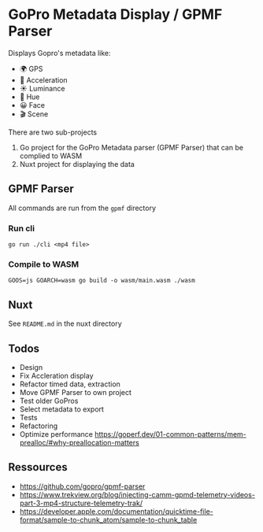 # GoPro Metadata Display / GPMF Parser

Displays Gopro's  metadata like:
- 🌍 GPS
- 🚀 Acceleration
- ☀️ Luminance
- 🎨 Hue
- 😀 Face
- 🎬 Scene

There are two sub-projects

1. Go project for the GoPro Metadata parser (GPMF Parser) that can be complied to WASM
2. Nuxt project for displaying the data

## GPMF Parser

All commands are run from the `gpmf` directory

### Run cli 
`go run ./cli <mp4 file>`

### Compile to WASM

`GOOS=js GOARCH=wasm go build -o wasm/main.wasm ./wasm`

## Nuxt

See `README.md` in the nuxt directory

## Todos

- Design
- Fix Accleration display
- Refactor timed data, extraction
- Move GPMF Parser to own project
- Test older GoPros
- Select metadata to export
- Tests
- Refactoring
- Optimize performance https://goperf.dev/01-common-patterns/mem-prealloc/#why-preallocation-matters

## Ressources
- https://github.com/gopro/gpmf-parser
- https://www.trekview.org/blog/injecting-camm-gpmd-telemetry-videos-part-3-mp4-structure-telemetry-trak/
- https://developer.apple.com/documentation/quicktime-file-format/sample-to-chunk_atom/sample-to-chunk_table